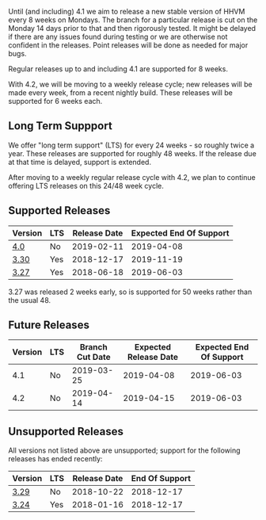 Until (and including) 4.1 we aim to release a new stable version of HHVM every 8 weeks on Mondays.
The branch for a particular release is cut on the Monday 14 days prior to that and then
rigorously tested. It might be delayed if there are any issues found during testing or
we are otherwise not confident in the releases. Point releases will be done as needed for major bugs.

Regular releases up to and including 4.1 are supported for 8 weeks.

With 4.2, we will be moving to a weekly release cycle; new releases will be made
every week, from a recent nightly build. These releases will be supported for 6
weeks each.

## Long Term Suppport

We offer "long term support" (LTS) for every 24 weeks - so roughly twice a year. These releases are supported for roughly 48 weeks. If the release due at that time is delayed, support is extended.

After moving to a weekly regular release cycle with 4.2, we plan to continue offering LTS releases on this 24/48 week cycle.

## Supported Releases

| Version | LTS | Release Date | Expected End Of Support |
|---------|-----|--------------|-------------------------|
| [4.0]   | No  | 2019-02-11   | 2019-04-08              |
| [3.30]  | Yes | 2018-12-17   | 2019-11-19              |
| [3.27]  | Yes | 2018-06-18   | 2019-06-03              |

3.27 was released 2 weeks early, so is supported for 50 weeks rather than the
usual 48.

## Future Releases

| Version | LTS | Branch Cut Date | Expected Release Date | Expected End Of Support |
|---------|-----|-----------------|-----------------------|-------------------------|
| 4.1     | No  | 2019-03-25      | 2019-04-08            | 2019-06-03              |
| 4.2     | No  | 2019-04-14      | 2019-04-15            | 2019-06-03              |

## Unsupported Releases

All versions not listed above are unsupported; support for the following releases has ended recently:

| Version | LTS | Release Date | End Of Support |
|---------|-----|--------------|----------------|
| [3.29]  | No  | 2018-10-22   | 2018-12-17     |
| [3.24]  | Yes | 2018-01-16   | 2018-12-17     |

[4.0]: https://hhvm.com/blog/2019/02/11/hhvm-4.0.0.html
[3.30]: https://hhvm.com/blog/2018/12/17/hhvm-3.30.html
[3.29]: https://hhvm.com/blog/2018/10/22/hhvm-3.29.html
[3.28]: https://hhvm.com/blog/2018/08/28/hhvm-3.28.0.html
[3.27]: https://hhvm.com/blog/2018/06/18/hhvm-3.27.0.html
[3.26]: https://hhvm.com/blog/2018/05/07/hhvm-3.26.html
[3.25]: https://hhvm.com/blog/2018/03/15/hhvm-3.25.html
[3.24]: https://hhvm.com/blog/2018/01/16/hhvm-3.24.html
[3.21]: https://hhvm.com/blog/2017/08/02/hhvm-3-21.html
